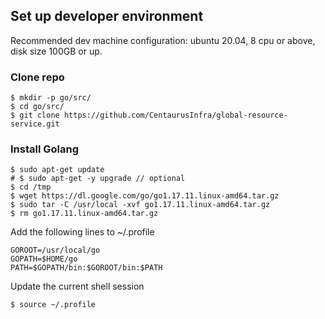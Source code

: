 ## Set up developer environment
Recommended dev machine configuration: ubuntu 20.04, 8 cpu or above, disk size 100GB or up.
 
### Clone repo
```
$ mkdir -p go/src/
$ cd go/src/
$ git clone https://github.com/CentaurusInfra/global-resource-service.git
```

### Install Golang
```
$ sudo apt-get update
# $ sudo apt-get -y upgrade // optional
$ cd /tmp
$ wget https://dl.google.com/go/go1.17.11.linux-amd64.tar.gz
$ sudo tar -C /usr/local -xvf go1.17.11.linux-amd64.tar.gz
$ rm go1.17.11.linux-amd64.tar.gz
```
Add the following lines to ~/.profile
```
GOROOT=/usr/local/go
GOPATH=$HOME/go
PATH=$GOPATH/bin:$GOROOT/bin:$PATH
```
Update the current shell session
```
$ source ~/.profile
```